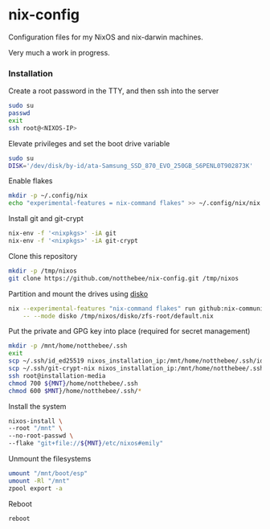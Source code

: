 # nix-config

Configuration files for my NixOS and nix-darwin machines.

Very much a work in progress.

### Installation

Create a root password in the TTY, and then ssh into the server
```bash
sudo su
passwd
exit
ssh root@<NIXOS-IP>
```

Elevate privileges and set the boot drive variable
```bash
sudo su
DISK='/dev/disk/by-id/ata-Samsung_SSD_870_EVO_250GB_S6PENL0T902873K'
```

Enable flakes
```bash
mkdir -p ~/.config/nix
echo "experimental-features = nix-command flakes" >> ~/.config/nix/nix.conf
```

Install git and git-crypt
```bash
nix-env -f '<nixpkgs>' -iA git
nix-env -f '<nixpkgs>' -iA git-crypt
```

Clone this repository
```bash
mkdir -p /tmp/nixos
git clone https://github.com/notthebee/nix-config.git /tmp/nixos
```

Partition and mount the drives using [disko](https://github.com/nix-community/disko)
```bash
nix --experimental-features "nix-command flakes" run github:nix-community/disko \
    -- --mode disko /tmp/nixos/disko/zfs-root/default.nix
```

Put the private and GPG key into place (required for secret management)
```bash
mkdir -p /mnt/home/notthebee/.ssh
exit
scp ~/.ssh/id_ed25519 nixos_installation_ip:/mnt/home/notthebee/.ssh/id_ed25519
scp ~/.ssh/git-crypt-nix nixos_installation_ip:/mnt/home/notthebee/.ssh/git-crypt-nix
ssh root@installation-media
chmod 700 ${MNT}/home/notthebee/.ssh
chmod 600 $MNT}/home/notthebee/.ssh/*
```

Install the system
```bash
nixos-install \
--root "/mnt" \
--no-root-passwd \
--flake "git+file://${MNT}/etc/nixos#emily"
```

Unmount the filesystems
```bash
umount "/mnt/boot/esp"
umount -Rl "/mnt"
zpool export -a
```

Reboot
```bash
reboot
```
